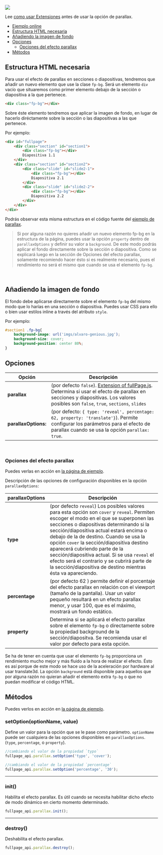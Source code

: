 ![](https://cloud.githubusercontent.com/assets/1706326/23580315/f28edab4-00f6-11e7-90f9-81ffafd77b0e.gif)

Lee [como usar Extensiones](https://github.com/alvarotrigo/fullPage.js/tree/master/lang/spanish#uso-de-extensiones) antes de usar la opción de parallax.
- [Ejemplo online](http://alvarotrigo.com/fullPage/extensions/parallax.html)
- [Estructura HTML necesaria](#estructura-html-necesaria)
- [Añadiendo la imagen de fondo](#a%C3%B1adiendo-la-imagen-de-fondo)
- [Opciones](#opciones)
  - [Opciones del efecto parallax](#opciones-del-efecto-parallax)
- [Métodos](#m%C3%A9todos)

## Estructura HTML necesaria
Para usar el efecto de parallax en secciones o diapositivas, tendremos que añadir un nuevo elemento que use la clase `fp-bg`. Será un elemento `div` vacío que situaremos como primer elemento debajo de la sección o diapositiva a la que pertenece.

```html
<div class="fp-bg"></div>
```

Sobre éste elemento tendremos que aplicar la imagen de fondo, en lugar de hacerlo diréctamente sobre la sección o las diapositivas a las que pertenece.

Por ejemplo:
```html
<div id="fullpage">
    <div class="section" id="section1">
        <div class="fp-bg"></div>
        Diapositiva 1.1
    </div>
    <div class="section" id="section2">
        <div class="slide" id="slide2-1">
            <div class="fp-bg"></div>
            Diapositiva 2.1
        </div>
        <div class="slide" id="slide2-2">
            <div class="fp-bg"></div>
            Diapositiva 2.2
        </div>
    </div>
</div>
```

Podrás observar esta misma estructura en el código fuente del [ejemplo de parallax](http://alvarotrigo.com/fullPage/extensions/parallax.html).

> Si por alguna razón no quieres añadir un nuevo elemento fp-bg en la estructura de la página, puedes usar la opción `property` dentro de `parallaxOptions` y definir su valor a `background`. De este modo podrás aplicar el fondo directamente sobre la sección o diapositiva.
> Como se explicará luego en la sección de Opciones del efecto parallax, solamente recomiendo hacer ésto si es realmente necesario, pues el rendimiento no será el mismo que cuando se usa el elemento `fp-bg`.

<br>

## Añadiendo la imagen de fondo
El fondo debe aplicarse directamente sobre el elemento `fp-bg` del mismo modo que lo harías en una sección o diapositiva.
Puedes usar CSS para ello o bien usar estilos inline a través del atributo `style`.

Por ejemplo:
```css
#section1 .fp-bg{
    background-image: url('imgs/alvaro-genious.jpg');
    background-size: cover;
    background-position: center 80%;
}
```

## Opciones

| Opción  | Descripción |
| ------------- | ------------- |
| **parallax**  | (por defecto `false`). [Extension of fullPage.js](http://alvarotrigo.com/fullPage/extensions/). Determina si usar el efecto de parallax en secciones y diapositivas. Los valores posibles son `false`, `true`, `sections`, `slides`|
| **parallaxOptions:**   | (por defecto: `{ type: 'reveal', percentage: 62, property: 'translate'}`). Permite configurar los parámetros para el efecto de parallax cuando se usa la opción `parallax: true`.     |
<br>

### Opciones del efecto parallax
Puedes verlas en acción en [la página de ejemplo](http://alvarotrigo.com/fullPage/extensions/parallax.html).

Descripción de las opciones de configuración disponibles en la opción `parallaxOptions`:

| parallaxOptions  | Descripción |
| ------------- | ------------- |
| **type**  | (por defecto `reveal`) Los posibles valores para esta opción son `cover` y `reveal`. Permiten escoger el modo en el que se superponen las secciones o diapositivas determinando si la sección/diapositiva actual estará encima o debajo de la de destino. Cuando se usa la opción `cover` la sección/diapositiva destino aparecerá cubriendo parte de la sección/diapositiva actual. Si se usa `reveal` el efecto será el contrario y se cubrirá parte de la sección/diapositiva de destino mientras ésta va apareciendo. |
| **percentage**  | (por defecto 62 ) permite definir el porcentaje del efecto parallax en relación con el viewport (tamaño de la pantalla). Usar un valor pequeño resultará en un efecto parallax menor, y usar 100, que es el máximo, mostrará un fondo estático.  |
| **property** | Determina si se aplicará el efecto parallax sobre el elemento `fp-bg` o directamente sobre la propiedad background de la sección/diapositva. Se recomienda usar el valor por defecto para esta opción. |

Se ha de tener en cuenta que usar el elemento `fp-bg` proporciona un rendimiento mucho mejor y más fluido a la hora de realizar el efecto. Ésto es así porque de este modo se hace uso de la aceleración por hardware al usar translate3d. La opción `background` está disponible para  aquellos que por alguna razón no quieran añadir el elemento extra `fp-bg` o que no puedan modificar el código HTML.

## Métodos
Puedes verlos en acción en [la página de ejemplo](http://alvarotrigo.com/fullPage/extensions/parallax.html).

### setOption(optionName, value)
Define un valor para la opción que se le pase como parámetro. `optionName` puede ser cualquiera de las opciones disponibles en `parallaxOptions`. (`type`, `percentage`, o `property`).

```javascript
//cambiando el valor de la propiedad `typo`
fullpage_api.parallax.setOption('type', 'cover');

//cambiando el valor de la propiedad `percentage`
fullpage_api.parallax.setOption('percentage', '30');
```
---

### init()
Habilita el efecto parallax. Es útil cuando se necesita habilitar dicho efecto de modo dinámico en cierto momento determinado.
```javascript
fullpage_api.parallax.init();
```
---
### destroy()
Deshabilita el efecto parallax.
```javascript
fullpage_api.parallax.destroy();
```
